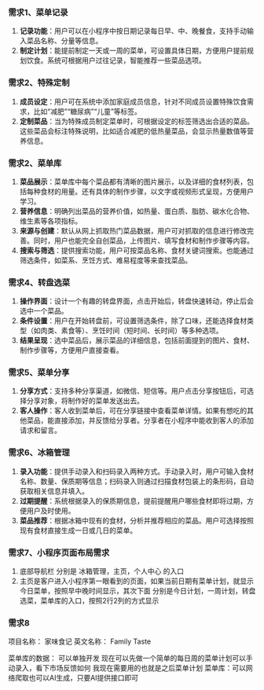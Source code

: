 ### 需求1、菜单记录
1. **记录功能**：用户可以在小程序中按日期记录每日早、中、晚餐食，支持手动输入菜品名称、分量等信息。
2. **制定计划**：能提前制定一天或一周的菜单，可设置具体日期，方便用户提前规划饮食。系统可根据用户过往记录，智能推荐一些菜品选项。

### 需求2、特殊定制
1. **成员设定**：用户可在系统中添加家庭成员信息，针对不同成员设置特殊饮食需求，比如“减肥”“糖尿病”“儿童”等标签。
2. **定制菜品**：当为特殊成员制定菜单时，可根据设定的标签筛选出合适的菜品。这些菜品会标注特殊说明，比如适合减肥的低热量菜品，会显示热量数值等营养信息。

### 需求2、菜单库
1. **菜品展示**：菜单库中每个菜品都有清晰的图片展示，以及详细的食材列表，包括每种食材的用量。还有具体的制作步骤，以文字或视频形式呈现，方便用户学习。
2. **营养信息**：明确列出菜品的营养价值，如热量、蛋白质、脂肪、碳水化合物、维生素等各项指标。
3. **来源与创建**：默认从网上抓取热门菜品数据，用户可对抓取的信息进行修改完善。同时，用户也能完全自创菜品，上传图片、填写食材和制作步骤等内容。
4. **搜索与筛选**：提供搜索功能，用户可按菜品名称、食材关键词搜索。也能通过筛选条件，如菜系、烹饪方式、难易程度等来查找菜品。

### 需求4、转盘选菜
1. **操作界面**：设计一个有趣的转盘界面，点击开始后，转盘快速转动，停止后会选中一个菜品。
2. **条件设置**：用户在开始转盘前，可设置筛选条件，除了口味，还能选择食材类型（如肉类、素食等）、烹饪时间（短时间、长时间）等多种选项。
3. **结果呈现**：选中菜品后，展示菜品的详细信息，包括前面提到的图片、食材、制作步骤等，方便用户直接查看。

### 需求5、菜单分享
1. **分享方式**：支持多种分享渠道，如微信、短信等。用户点击分享按钮后，可选择分享对象，将制作好的菜单发送出去。
2. **客人操作**：客人收到菜单后，可在分享链接中查看菜单详情。如果有想吃的其他菜品，能直接添加，并反馈给分享者。分享者在小程序中能收到客人的添加请求和留言。

### 需求6、冰箱管理
1. **录入功能**：提供手动录入和扫码录入两种方式。手动录入时，用户可输入食材名称、数量、保质期等信息；扫码录入则通过扫描食材包装上的条形码，自动获取相关信息并填入。
2. **过期提醒**：系统根据录入的保质期信息，提前提醒用户哪些食材即将过期，方便用户及时使用。
3. **菜品推荐**：根据冰箱中现有的食材，分析并推荐相应的菜品。用户可选择按照现有食材直接生成一日或几日的菜单。


### 需求7、小程序页面布局需求
1. 底部导航栏 分别是 冰箱管理，主页，个人中心 的入口
2. 主页是客户进入小程序第一眼看到的页面，如果当前日期有菜单计划，就显示今日菜单，按照早中晚时间显示，其次下面 分别是今日计划，一周计划，转盘选菜，菜单库的入口，按照2行2列的方式显示


### 需求8 
项目名称： 家味食记  英文名称： Family Taste

菜单库的数据： 可以单独开发
现在可以先做一个简单的每日周的菜单计划可以手动录入，看下市场反馈如何
我现在需要用的也就是之后菜单计划
菜单库：可以网络爬取也可以AI生成，只要AI提供接口即可
